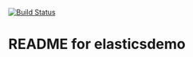 [![Build Status](https://secure.travis-ci.org/armandorvila/elasticsdemo.png)](http://travis-ci.org/armandorvila/elasticsdemo)

README for elasticsdemo
==========================


